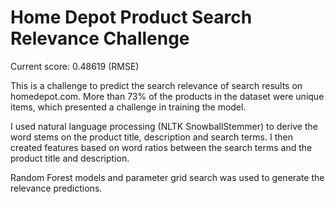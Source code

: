 # Home Depot Product Search Relevance Challenge

Current score: 0.48619 (RMSE)

This is a challenge to predict the search relevance of search results on homedepot.com. More than 73% of the products in the dataset were unique items, which presented a challenge in training the model.

I used natural language processing (NLTK SnowballStemmer) to derive the word stems on the product title, description and search terms.  I then created features based on word ratios between the search terms and the product title and description.

Random Forest models and parameter grid search was used to generate the relevance predictions.
